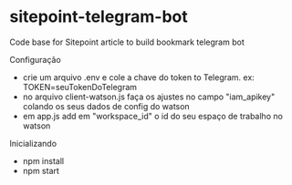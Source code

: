 # sitepoint-telegram-bot
Code base for Sitepoint article to build bookmark telegram bot

Configuração
  - crie um arquivo .env e cole a chave do token to Telegram.
  ex: TOKEN=seuTokenDoTelegram
  - no arquivo client-watson.js faça os ajustes no campo "iam_apikey" colando os seus dados de config do watson
  - em app.js add em "workspace_id" o id do seu espaço de trabalho no watson
  
Inicializando
  - npm install
  - npm start
